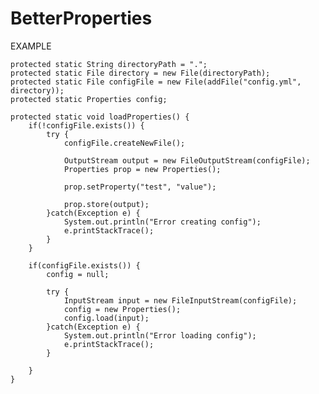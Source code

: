 # BetterProperties
EXAMPLE

	protected static String directoryPath = ".";
	protected static File directory = new File(directoryPath);
	protected static File configFile = new File(addFile("config.yml", directory));
	protected static Properties config;
  
  	protected static void loadProperties() {
		if(!configFile.exists()) {
			try {
				configFile.createNewFile();		
				
				OutputStream output = new FileOutputStream(configFile);
				Properties prop = new Properties();
				
				prop.setProperty("test", "value");

				prop.store(output);
			}catch(Exception e) {
				System.out.println("Error creating config");
				e.printStackTrace();
			}
		}
		
		if(configFile.exists()) {
			config = null;
			
			try {
				InputStream input = new FileInputStream(configFile);
				config = new Properties();
				config.load(input);
			}catch(Exception e) {
				System.out.println("Error loading config");
				e.printStackTrace();
			}

		}
	}
